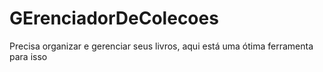 # GErenciadorDeColecoes
Precisa organizar e gerenciar seus livros, aqui está uma ótima ferramenta para isso
